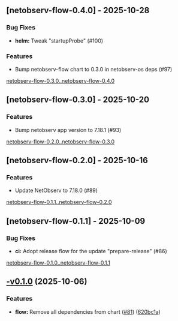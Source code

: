 ## [netobserv-flow-0.4.0] - 2025-10-28

### Bug Fixes

- **helm:** Tweak "startupProbe" (#100)
### Features

- Bump netobserv-flow chart to 0.3.0 in netobserv-os deps (#97)

[netobserv-flow-0.3.0..netobserv-flow-0.4.0](https://github.com/elastiflow/helm-chart-netobserv/compare/netobserv-flow-0.3.0...netobserv-flow-0.4.0)



## [netobserv-flow-0.3.0] - 2025-10-20

### Features

- Bump netobserv app version to 7.18.1 (#93)

[netobserv-flow-0.2.0..netobserv-flow-0.3.0](https://github.com/elastiflow/helm-chart-netobserv/compare/netobserv-flow-0.2.0...netobserv-flow-0.3.0)



## [netobserv-flow-0.2.0] - 2025-10-16

### Features

- Update NetObserv to 7.18.0 (#89)

[netobserv-flow-0.1.1..netobserv-flow-0.2.0](https://github.com/elastiflow/helm-chart-netobserv/compare/netobserv-flow-0.1.1...netobserv-flow-0.2.0)



## [netobserv-flow-0.1.1] - 2025-10-09

### Bug Fixes

- **ci:** Adopt release flow for the update "prepare-release" (#86)

[netobserv-flow-0.1.0..netobserv-flow-0.1.1](https://github.com/elastiflow/helm-chart-netobserv/compare/netobserv-flow-0.1.0...netobserv-flow-0.1.1)

## [-v0.1.0](https://github.com/elastiflow/helm-chart-netobserv/compare/netobserv-flow-0.0.1...netobserv-flow-0.1.0) (2025-10-06)

### Features

* **flow:** Remove all dependencies from  chart ([#81](https://github.com/elastiflow/helm-chart-netobserv/issues/81)) ([620bc1a](https://github.com/elastiflow/helm-chart-netobserv/commit/620bc1a6a8f0ff8b1a4e3025a75ea14674d06ff5))
